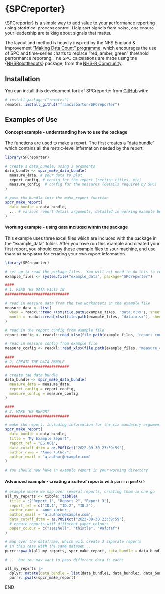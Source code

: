 
<!-- README.md is generated from README.Rmd. Please edit that file -->

# {SPCreporter}

{SPCreporter} is a simple way to add value to your performance reporting
using statistical process control. Help sort signals from noise, and
ensure your leadership are talking about signals that matter.

The layout and method is heavily inspired by the NHS England &
Improvement [“Making Data Count”
programme](https://bmjleader.bmj.com/content/5/4/252), which encourages
the use of SPC and time-series charts to replace “red, amber, green”
threshold performance reporting. The SPC calculations are made using the
{[NHSRplotthedots](https://github.com/nhs-r-community/NHSRplotthedots)} package, from the [NHS-R
Community](https://nhsrcommunity.com/).

## Installation

You can install this development fork of SPCreporter from
[GitHub](https://github.com/francisbarton/SPCreporter) with:

``` r
# install.packages("remotes")
remotes::install_github("francisbarton/SPCreporter")
```

## Examples of Use

#### Concept example - understanding how to use the package

The functions are used to make a report. The first creates a “data
bundle” which contains all the metric-level information needed by the
report.

``` r
library(SPCreporter)

# create a data_bundle, using 3 arguments
data_bundle <- spcr_make_data_bundle(
  measure_data, # your data to plot
  report_config, # config for the report (section titles, etc)
  measure_config  # config for the measures (details required by SPC)
)

# pass the bundle into the make_report function
spcr_make_report(
  data_bundle = data_bundle,
  ... # various report detail arguments, detailed in working example below
)
```

#### Working example - using data included within the package

This example uses three excel files which are included with the package
in the “example_data” folder. After you have run this example and
created your first report, you should copy these example files to your
machine, and use them as templates for creating your own report
information.

``` r
library(SPCreporter)

# set up to read the package files.  You will not need to do this to read your own data.
example_files <- system.file("example_data", package="SPCreporter")

####
# 1. READ THE DATA FILES IN
#############################

# read in measure data from the two worksheets in the example file
measure_data <- list(
  week = readxl::read_xlsx(file.path(example_files, "data.xlsx"), sheet = "week"),
  month = readxl::read_xlsx(file.path(example_files, "data.xlsx"), sheet = "month")
)

# read in the report config from example file
report_config <- readxl::read_xlsx(file.path(example_files, "report_config.xlsx"))

# read in measure config from example file
measure_config <- readxl::read_xlsx(file.path(example_files, "measure_config.xlsx"))

####
# 2. CREATE THE DATA BUNDLE
#############################

# create the data bundle
data_bundle <- spcr_make_data_bundle(
  measure_data = measure_data, 
  report_config = report_config,
  measure_config = measure_config 
)

####
# 3. MAKE THE REPORT
#############################

# make the report, including information for the six mandatory arguments.
spcr_make_report(
  data_bundle = data_bundle,
  title = "My Example Report",
  report_ref = "EG.001",
  data_cutoff_dttm = as.POSIXct("2022-09-30 23:59:59"),
  author_name = "Anne Author",
  author_email = "a.author@example.com"
)

# You should now have an example report in your working directory
```

#### Advanced example - creating a suite of reports with `purrr::pwalk()`

``` r
# example where we map over several reports, creating them in one go
all_my_reports <- tibble::tibble(
  title = c("Report 1", "Report 2", "Report 3"),
  report_ref = c("ID.1", "ID.2", "ID.3"),
  author_name = "Anne Author",
  author_email = "a.author@example.com",
  data_cutoff_dttm = as.POSIXct("2022-09-30 23:59:59"),
  # create reports with different paper colours
  paper_colour = c("seashell", "thistle", "#afcfaf")
)

# map over the dataframe, which will create 3 separate reports
# in this case with the same dataset...
purrr::pwalk(all_my_reports, spcr_make_report, data_bundle = data_bundle)

# ... but you may want to pass different data to each:

all_my_reports |>
  dplyr::mutate(data_bundle = list(data_bundle1, data_bundle2, data_bundle3)) |>
  purrr::pwalk(spcr_make_report)
```

END
